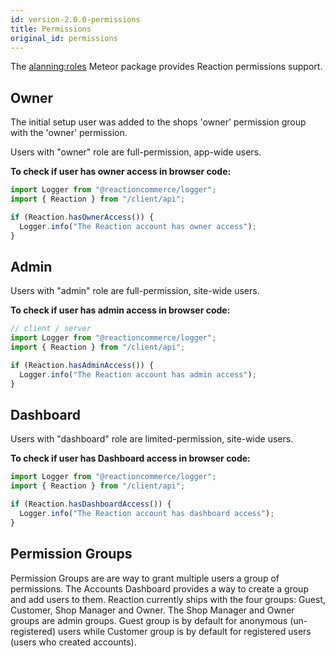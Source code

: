```yaml
---
id: version-2.0.0-permissions
title: Permissions
original_id: permissions
---
```


The [alanning:roles](https://github.com/alanning/meteor-roles) Meteor package provides Reaction permissions support.

## Owner

The initial setup user was added to the shops 'owner' permission group with the 'owner' permission.

Users with "owner" role are full-permission, app-wide users.

**To check if user has owner access in browser code:**

```js
import Logger from "@reactioncommerce/logger";
import { Reaction } from "/client/api";

if (Reaction.hasOwnerAccess()) {
  Logger.info("The Reaction account has owner access");
}
```

## Admin

Users with "admin" role are full-permission, site-wide users.

**To check if user has admin access in browser code:**

```js
// client / server
import Logger from "@reactioncommerce/logger";
import { Reaction } from "/client/api";

if (Reaction.hasAdminAccess()) {
  Logger.info("The Reaction account has admin access");
}
```

## Dashboard

Users with "dashboard" role are limited-permission, site-wide users.

**To check if user has Dashboard access in browser code:**

```js
import Logger from "@reactioncommerce/logger";
import { Reaction } from "/client/api";

if (Reaction.hasDashboardAccess()) {
  Logger.info("The Reaction account has dashboard access");
}
```

## Permission Groups

Permission Groups are are way to grant multiple users a group of permissions. The Accounts Dashboard provides a way to create a group and add users to them.
Reaction currently ships with the four groups: Guest, Customer, Shop Manager and Owner. The Shop Manager and Owner groups are admin groups.
Guest group is by default for anonymous (un-registered) users while Customer group is by default for registered users (users who created accounts).
